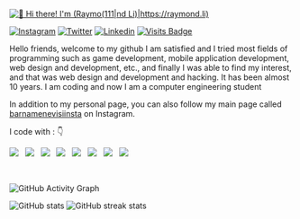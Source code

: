 [<img src="https://raw.githubusercontent.com/rzashakeri/rzashakeri/main/Untitled%20Project.gif" alt="👋 Hi there! I'm (Raymo(111|nd Li)|https://raymond.li)" title="👋 Hi there! I'm (Raymo(111|nd Li)|https://raymond.li)"/>](https://raymond.li/)

<div align="left">

[![Instagram](https://img.shields.io/badge/rzashakeri-%23E4405F.svg?style=for-the-badge&logo=Instagram&logoColor=white)](https://www.instagram.com/rzashakeri/)
[![Twitter](https://img.shields.io/badge/rzashakeri-%231DA1F2.svg?style=for-the-badge&logo=Twitter&logoColor=white)](https://www.twitter.com/rzashakeri/)
[![Linkedin](https://img.shields.io/badge/rzashakeri-%231DA1F2.svg?style=for-the-badge&logo=Linkedin&logoColor=white)](https://www.linkedin.com/in/rzashakeri//)
[![Visits Badge](https://badges.pufler.dev/visits/rzashakeri/rzashakeri?style=for-the-badge&logo=appveyor)](https://www.instagram.com/rzashakeri/)
 
</div>  
 
Hello friends, welcome to my github
I am satisfied and I tried most fields of programming such as game development, mobile application development, web design and development, etc., and finally I was able to find my interest, and that was web design and development and hacking. It has been almost 10 years. I am coding and now I am a computer engineering student
&nbsp;

In addition to my personal page, you can also follow my main page called <a href="https://www.instagram.com/barnamenevisiinsta/">barnamenevisiinsta</a> on Instagram.

<p align="left">
I code with :  👇

<img src="https://img.shields.io/badge/Python-3776AB?style=for-the-badge&logo=python&logoColor=white"/> &nbsp;   <img src="https://img.shields.io/badge/JavaScript-F7DF1E?style=for-the-badge&logo=javascript&logoColor=black"/> &nbsp;  <img src="https://img.shields.io/badge/C%2B%2B-00599C?style=for-the-badge&logo=c%2B%2B&logoColor=white"/> &nbsp; <img src="https://img.shields.io/badge/C%23-239120?style=for-the-badge&logo=c-sharp&logoColor=white"/>  &nbsp; <img src="https://img.shields.io/badge/Django-092E20?style=for-the-badge&logo=django&logoColor=white"/>  &nbsp;  <img src="https://img.shields.io/badge/.NET-5C2D91?style=for-the-badge&logo=.net&logoColor=white"/> &nbsp;  <img src="https://img.shields.io/badge/HTML-239120?style=for-the-badge&logo=html5&logoColor=white"/> &nbsp;    <img src="https://img.shields.io/badge/CSS-239120?&style=for-the-badge&logo=css3&logoColor=white"/>
</p>

&nbsp;
&nbsp;

![GitHub Activity Graph](https://activity-graph.herokuapp.com/graph?username=rzashakeri)  


 
![GitHub stats](https://github-readme-stats.vercel.app/api?username=rzashakeri&show_icons=true) ![GitHub streak stats](https://github-readme-streak-stats.herokuapp.com/?user=rzashakeri)  


